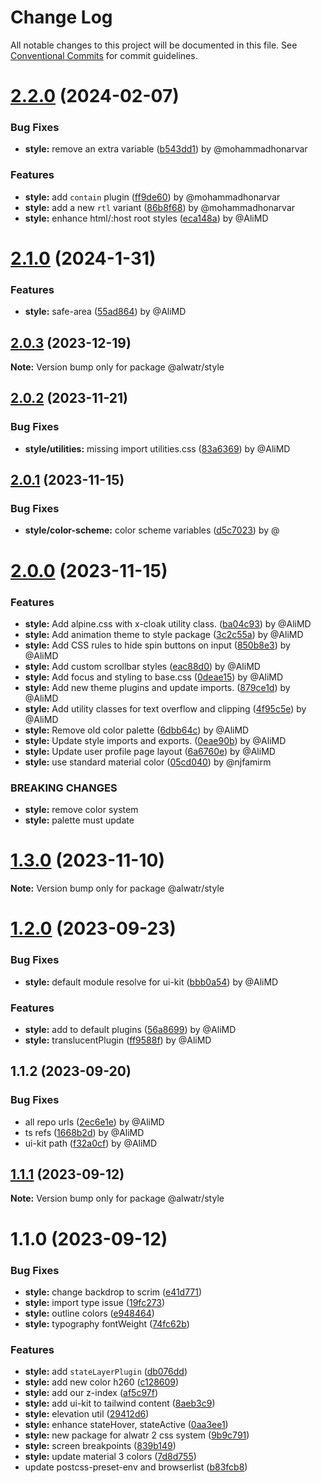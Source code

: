# Change Log

All notable changes to this project will be documented in this file.
See [Conventional Commits](https://conventionalcommits.org) for commit guidelines.

# [2.2.0](https://github.com/Alwatr/fract/compare/@alwatr/style@2.1.0...@alwatr/style@2.2.0) (2024-02-07)

### Bug Fixes

* **style:** remove an extra variable ([b543dd1](https://github.com/Alwatr/fract/commit/b543dd10341095b80a0ba3efce0aa99c514143a0)) by @mohammadhonarvar

### Features

* **style:** add `contain` plugin ([ff9de60](https://github.com/Alwatr/fract/commit/ff9de6030e942f37a99e299e333ad571ed2d7420)) by @mohammadhonarvar
* **style:** add a new `rtl` variant ([86b8f68](https://github.com/Alwatr/fract/commit/86b8f680dd10631b59173a4ba7f43c03e2868baf)) by @mohammadhonarvar
* **style:** enhance html/:host root styles ([eca148a](https://github.com/Alwatr/fract/commit/eca148a689f6b9f1a53769dd74cd574e770a01c1)) by @AliMD

# [2.1.0](https://github.com/Alwatr/fract/compare/@alwatr/style@2.0.3...@alwatr/style@2.1.0) (2024-1-31)

### Features

* **style:** safe-area ([55ad864](https://github.com/Alwatr/fract/commit/55ad864aaed9acb1da394f0bc13e33e8ee715878)) by @AliMD

## [2.0.3](https://github.com/Alwatr/fract/compare/@alwatr/style@2.0.2...@alwatr/style@2.0.3) (2023-12-19)

**Note:** Version bump only for package @alwatr/style

## [2.0.2](https://github.com/Alwatr/fract/compare/@alwatr/style@2.0.1...@alwatr/style@2.0.2) (2023-11-21)

### Bug Fixes

* **style/utilities:** missing import utilities.css ([83a6369](https://github.com/Alwatr/fract/commit/83a63698b5a13427c82ccd0e10f700848a87d18d)) by @AliMD

## [2.0.1](https://github.com/Alwatr/fract/compare/@alwatr/style@2.0.0...@alwatr/style@2.0.1) (2023-11-15)

### Bug Fixes

* **style/color-scheme:** color scheme variables ([d5c7023](https://github.com/Alwatr/fract/commit/d5c7023feaf1face4697a528f5de4a480e592394)) by @

# [2.0.0](https://github.com/Alwatr/fract/compare/@alwatr/style@1.3.0...@alwatr/style@2.0.0) (2023-11-15)

### Features

* **style:** Add alpine.css with x-cloak utility class. ([ba04c93](https://github.com/Alwatr/fract/commit/ba04c933b88117283ba82d3968c8ad40d22f7a27)) by @AliMD
* **style:** Add animation theme to style package ([3c2c55a](https://github.com/Alwatr/fract/commit/3c2c55a9463614897cd8681c99ce87939440b7e7)) by @AliMD
* **style:** Add CSS rules to hide spin buttons on input ([850b8e3](https://github.com/Alwatr/fract/commit/850b8e314b1948b8fb26d46b338a7fe239641ce8)) by @AliMD
* **style:** Add custom scrollbar styles ([eac88d0](https://github.com/Alwatr/fract/commit/eac88d0cf93537af409cbff232527ca1c9a9c0f6)) by @AliMD
* **style:** Add focus and styling to base.css ([0deae15](https://github.com/Alwatr/fract/commit/0deae15eb849ce63c1f09f104f41894d4166993b)) by @AliMD
* **style:** Add new theme plugins and update imports. ([879ce1d](https://github.com/Alwatr/fract/commit/879ce1d759ef3b401966c338e8574a4d92829099)) by @AliMD
* **style:** Add utility classes for text overflow and clipping ([4f95c5e](https://github.com/Alwatr/fract/commit/4f95c5e146f92b99efb7b793f790715c2c711740)) by @AliMD
* **style:** Remove old color palette ([6dbb64c](https://github.com/Alwatr/fract/commit/6dbb64ceaa833f936710ccf4396a5c55491dddf8)) by @AliMD
* **style:** Update style imports and exports. ([0eae90b](https://github.com/Alwatr/fract/commit/0eae90b4bfa4815f0065a13d8eea6fa3a23ff658)) by @AliMD
* **style:** Update user profile page layout ([6a6760e](https://github.com/Alwatr/fract/commit/6a6760e218fee238d950810d4c7e065f656c9942)) by @AliMD
* **style:** use standard material color ([05cd040](https://github.com/Alwatr/fract/commit/05cd040025a4d4fa72275e54aecf84f1e1746321)) by @njfamirm

### BREAKING CHANGES

* **style:** remove color system
* **style:** palette must update

# [1.3.0](https://github.com/Alwatr/fract/compare/@alwatr/style@1.2.0...@alwatr/style@1.3.0) (2023-11-10)

**Note:** Version bump only for package @alwatr/style

# [1.2.0](https://github.com/Alwatr/fract/compare/@alwatr/style@1.1.2...@alwatr/style@1.2.0) (2023-09-23)

### Bug Fixes

- **style:** default module resolve for ui-kit ([bbb0a54](https://github.com/Alwatr/fract/commit/bbb0a542ccc9def933843abda4c556d327782a03)) by @AliMD

### Features

- **style:** add to default plugins ([56a8699](https://github.com/Alwatr/fract/commit/56a8699f0f86c5d07a5539179374918826597233)) by @AliMD
- **style:** translucentPlugin ([ff9588f](https://github.com/Alwatr/fract/commit/ff9588fe2ccc4b42e9ba3ed4976eaa9061d37a80)) by @AliMD

## 1.1.2 (2023-09-20)

### Bug Fixes

- all repo urls ([2ec6e1e](https://github.com/Alwatr/fract/commit/2ec6e1e080f37d3b7c5eb37b272c1aa049540756)) by @AliMD
- ts refs ([1668b2d](https://github.com/Alwatr/fract/commit/1668b2dbe0fcde38d3d0689ac230ce3bcdc712cb)) by @AliMD
- ui-kit path ([f32a0cf](https://github.com/Alwatr/fract/commit/f32a0cfdf7d118b8f56931e4fbd05385dcda7376)) by @AliMD

## [1.1.1](https://github.com/Alwatr/fract/compare/@alwatr/style@1.1.0...@alwatr/style@1.1.1) (2023-09-12)

**Note:** Version bump only for package @alwatr/style

# 1.1.0 (2023-09-12)

### Bug Fixes

- **style:** change backdrop to scrim ([e41d771](https://github.com/Alwatr/fract/commit/e41d771082933b39035bb91b1fbc6486f4d803a7))
- **style:** import type issue ([19fc273](https://github.com/Alwatr/fract/commit/19fc273310c2e32beb1d48224bcebb9f1dd75153))
- **style:** outline colors ([e948464](https://github.com/Alwatr/fract/commit/e9484640b2b11ad2e010fcad2b729efb5e0eeb39))
- **style:** typography fontWeight ([74fc62b](https://github.com/Alwatr/fract/commit/74fc62b6bbb009090c58bde3db9bfa841fa0131c))

### Features

- **style:** add `stateLayerPlugin` ([db076dd](https://github.com/Alwatr/fract/commit/db076dd5f3af851e5eac3e1c68d7b1e2cb7cbc0d))
- **style:** add new color h260 ([c128609](https://github.com/Alwatr/fract/commit/c128609963df0aba508f239799ef8c52ea066c40))
- **style:** add our z-index ([af5c97f](https://github.com/Alwatr/fract/commit/af5c97f6f9fb439ec414e903497f416ddd2a76de))
- **style:** add ui-kit to tailwind content ([8aeb3c9](https://github.com/Alwatr/fract/commit/8aeb3c90df1e87c1d7e128a0b50662727417e679))
- **style:** elevation util ([29412d6](https://github.com/Alwatr/fract/commit/29412d6541ce63e2dbf4078a81b308c1b7a6020c))
- **style:** enhance stateHover, stateActive ([0aa3ee1](https://github.com/Alwatr/fract/commit/0aa3ee1ed13183921aed058502fd961f2902e676))
- **style:** new package for alwatr 2 css system ([9b9c791](https://github.com/Alwatr/fract/commit/9b9c791570f23ec14d724528b5173cfe93a5e46b))
- **style:** screen breakpoints ([839b149](https://github.com/Alwatr/fract/commit/839b14951665fbb109a46713d528e0070da46e4e))
- **style:** update material 3 colors ([7d8d755](https://github.com/Alwatr/fract/commit/7d8d75557d927d045889a3463562e50093edbbdc))
- update postcss-preset-env and browserlist ([b83fcb8](https://github.com/Alwatr/fract/commit/b83fcb8e7d3f9cfa41f6e846444591642d7ebe6c))
